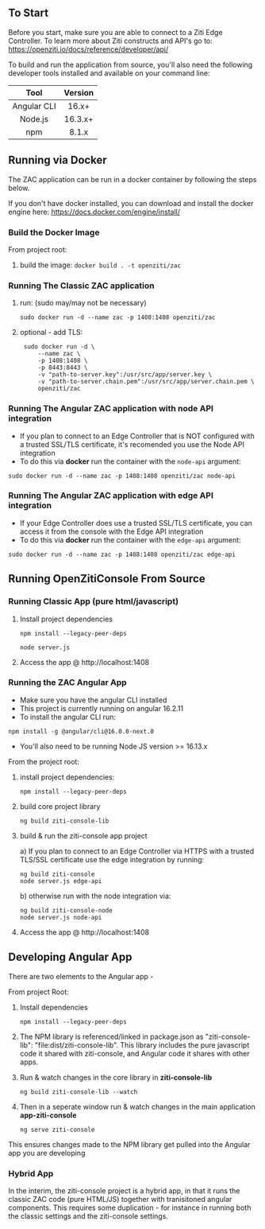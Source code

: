   

## To Start
Before you start, make sure you are able to connect to a Ziti Edge Controller. To learn more about Ziti constructs and API's go to: https://openziti.io/docs/reference/developer/api/

To build and run the application from source, you'll also need the following developer tools installed and available on your command line:

| Tool        | Version |
| :---:       | :---:   |
| Angular CLI | 16.x+   |
| Node.js     | 16.3.x+ | 
| npm         | 8.1.x   |


## Running via Docker
The ZAC application can be run in a docker container by following the steps below.

If you don't have docker installed, you can download and install the docker engine here: https://docs.docker.com/engine/install/


### Build the Docker Image
From project root:
1. build the image: `docker build . -t openziti/zac`


### Running The Classic ZAC application
1. run: (sudo may/may not be necessary) 
	```
	sudo docker run -d --name zac -p 1408:1408 openziti/zac
	```

2. optional - add TLS: 
 
        sudo docker run -d \
            --name zac \
            -p 1408:1408 \
            -p 8443:8443 \
            -v "path-to-server.key":/usr/src/app/server.key \
            -v "path-to-server.chain.pem":/usr/src/app/server.chain.pem \
            openziti/zac 

### Running The Angular ZAC application with node API integration
* If you plan to connect to an Edge Controller that is NOT configured with a trusted SSL/TLS certificate, it's recomended you use the Node API integration
* To do this via **docker** run the container with the `node-api` argument:
```
sudo docker run -d --name zac -p 1408:1408 openziti/zac node-api
```

### Running The Angular ZAC application with edge API integration
* If your Edge Controller does use a trusted SSL/TLS certificate, you can access it from the console with the Edge API integration
* To do this via **docker** run the container with the `edge-api` argument:
```
sudo docker run -d --name zac -p 1408:1408 openziti/zac edge-api
```




## Running OpenZitiConsole From Source

### Running Classic App (pure html/javascript)

1) Install project dependencies
	```
	npm install --legacy-peer-deps
	```
	```
	node server.js
	```
 
2) Access the app @ http://localhost:1408


### Running the ZAC Angular App
* Make sure you have the angular CLI installed
* This project is currently running on angular 16.2.11
* To install the angular CLI run:
```
npm install -g @angular/cli@16.0.0-next.0
```

* You'll also need to be running Node JS version >= 16.13.x

From the project root: 

1) install project dependencies:
	```
	npm install --legacy-peer-deps
	```

2) build core project library
	```
	ng build ziti-console-lib
	```

3) build & run the ziti-console app project

	  a) If you plan to connect to an Edge Controller via HTTPS with a trusted TLS/SSL certificate use the edge integration by running:
	  ```
	  ng build ziti-console
	  node server.js edge-api
	  ```

	  b) otherwise run with the node integration via:
	  ```
	  ng build ziti-console-node
	  node server.js node-api
	  ```

4) Access the app @ http://localhost:1408


## Developing Angular App
There are two elements to the Angular app - 

From project Root:

1) Install dependencies
	```
	npm install --legacy-peer-deps
	```
	
2) The NPM library is referenced/linked in package.json as "ziti-console-lib": "file:dist/ziti-console-lib".
   This library includes the pure javascript code it shared with ziti-console, and Angular code it shares with other apps.

3) Run & watch changes in the core library in **ziti-console-lib**
	```
	ng build ziti-console-lib --watch
 	```
 
4) Then in a seperate window run & watch changes in the main application **app-ziti-console**
   	```
	ng serve ziti-console
	```

This ensures changes made to the NPM library get pulled into the Angular app you are developing

### Hybrid App
In the interim, the ziti-console project is a hybrid app, in that it runs the classic ZAC code (pure HTML/JS) together with tranisitoned angular components.
This requires some duplication - for instance in running both the classic settings and the ziti-console settings.



